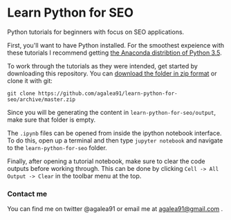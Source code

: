 # Learn Python for SEO

Python tutorials for beginners with focus on SEO applications.

First, you'll want to have Python installed. For the smoothest expeience with these tutorials I recommend getting [the Anaconda distribtion of Python 3.5](https://www.continuum.io/downloads).

To work through the tutorials as they were intended, get started by downloading this repository. You can [download the folder in zip format](https://github.com/agalea91/learn-python-for-seo/archive/master.zip) or clone it with git:

`git clone https://github.com/agalea91/learn-python-for-seo/archive/master.zip`

Since you will be generating the content in `learn-python-for-seo/output`, make sure that folder is empty.

The `.ipynb` files can be opened from inside the ipython notebook interface. To do this, open up a terminal and then type `jupyter notebook` and navigate to the `learn-python-for-seo` folder. 

Finally, after opening a tutorial notebook, make sure to clear the code outputs before working through. This can be done by clicking `Cell -> All Output -> Clear` in the toolbar menu at the top.

### Contact me
You can find me on twitter @agalea91 or email me at agalea91@gmail.com .
